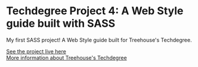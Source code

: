 # Techdegree Project 4: A Web Style guide built with SASS
My first SASS project! A Web Style guide built for Treehouse's Techdegree.

<a href="https://andi-sketches.github.io/techdegree-project-4/">See the project live here</a><br>
<a href="https://teamtreehouse.com/techdegree/front-end-web-development-2">More information about Treehouse's Techdegree</a>
